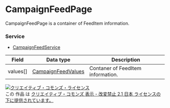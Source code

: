 # CampaignFeedPage
CampaignFeedPage is a container of FeedItem information.
### Service
+ [CampaignFeedService](../services/CampaignFeedService.md)

| Field | Data type | Description | 
|---|---|---|
| values[]| <a href="../data/CampaignFeedValues.md">CampaignFeedValues</a>| Contaner of FeedItem information. |
<a rel="license" href="http://creativecommons.org/licenses/by-nd/2.1/jp/"><img alt="クリエイティブ・コモンズ・ライセンス" style="border-width:0" src="https://i.creativecommons.org/l/by-nd/2.1/jp/88x31.png" /></a><br />この 作品 は <a rel="license" href="http://creativecommons.org/licenses/by-nd/2.1/jp/">クリエイティブ・コモンズ 表示 - 改変禁止 2.1 日本 ライセンスの下に提供されています。</a>
